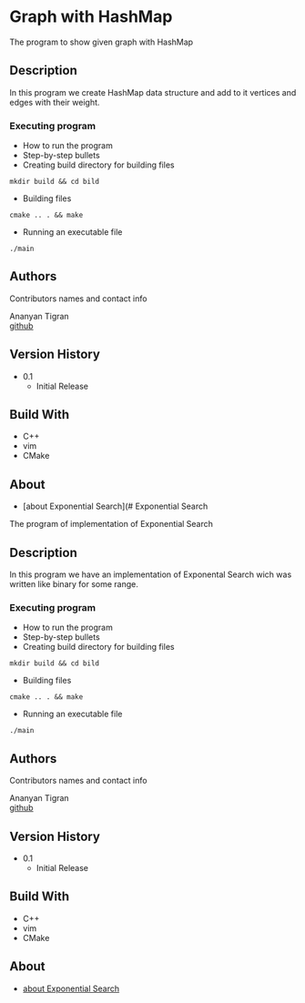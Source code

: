 # Graph with HashMap

The program to show given graph with HashMap

## Description

In this program we create HashMap data structure  and add to it  vertices and edges with their weight.


### Executing program

* How to run the program
* Step-by-step bullets
* Creating build directory for building files
```
mkdir build && cd bild
```
* Building files
```
cmake .. . && make
```
* Running an executable file
```
./main
```

## Authors

Contributors names and contact info

 Ananyan Tigran  
 [github](https://github.com/AnanyanTigran)

## Version History

* 0.1
    * Initial Release

## Build With

* C++
* vim
* CMake


## About

* [about Exponential Search](# Exponential Search

The program of implementation of Exponential Search

## Description

In this program we have an implementation of Exponental Search wich was written like binary for some range.


### Executing program

* How to run the program
* Step-by-step bullets
* Creating build directory for building files
```
mkdir build && cd bild
```
* Building files
```
cmake .. . && make
```
* Running an executable file
```
./main
```

## Authors

Contributors names and contact info

 Ananyan Tigran  
 [github](https://github.com/AnanyanTigran)

## Version History

* 0.1
    * Initial Release

## Build With

* C++
* vim
* CMake


## About

* [about Exponential Search](https://www.geeksforgeeks.org/graph-data-structure-and-algorithms/)
